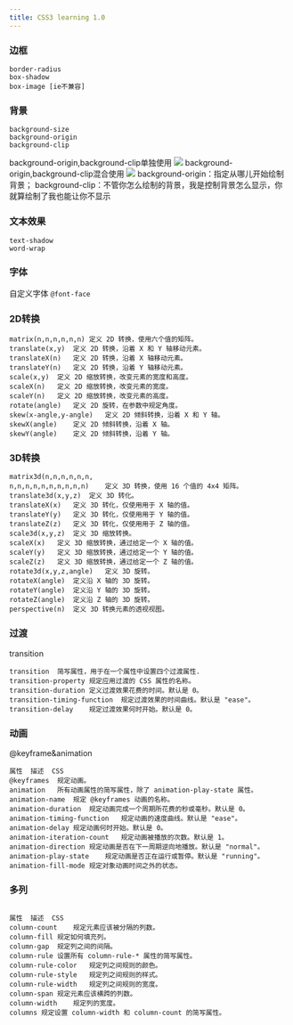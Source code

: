 ```yaml
---
title: CSS3 learning 1.0
---
```

### 边框
```
border-radius
box-shadow
box-image [ie不兼容]
```
### 背景
```
background-size
background-origin
background-clip
```
background-origin,background-clip单独使用
<img src="http://osz5qtl3g.bkt.clouddn.com/border-clip&origin.png"/>
background-origin,background-clip混合使用
<img src="http://osz5qtl3g.bkt.clouddn.com/border-origin-clip.png" />
background-origin：指定从哪儿开始绘制背景；
background-clip：不管你怎么绘制的背景，我是控制背景怎么显示，你就算绘制了我也能让你不显示
### 文本效果
```
text-shadow
word-wrap
```
### 字体
自定义字体
`@font-face`
### 2D转换
```
matrix(n,n,n,n,n,n)	定义 2D 转换，使用六个值的矩阵。
translate(x,y)	定义 2D 转换，沿着 X 和 Y 轴移动元素。
translateX(n)	定义 2D 转换，沿着 X 轴移动元素。
translateY(n)	定义 2D 转换，沿着 Y 轴移动元素。
scale(x,y)	定义 2D 缩放转换，改变元素的宽度和高度。
scaleX(n)	定义 2D 缩放转换，改变元素的宽度。
scaleY(n)	定义 2D 缩放转换，改变元素的高度。
rotate(angle)	定义 2D 旋转，在参数中规定角度。
skew(x-angle,y-angle)	定义 2D 倾斜转换，沿着 X 和 Y 轴。
skewX(angle)	定义 2D 倾斜转换，沿着 X 轴。
skewY(angle)	定义 2D 倾斜转换，沿着 Y 轴。
```
### 3D转换
```
matrix3d(n,n,n,n,n,n,
n,n,n,n,n,n,n,n,n,n)	定义 3D 转换，使用 16 个值的 4x4 矩阵。
translate3d(x,y,z)	定义 3D 转化。
translateX(x)	定义 3D 转化，仅使用用于 X 轴的值。
translateY(y)	定义 3D 转化，仅使用用于 Y 轴的值。
translateZ(z)	定义 3D 转化，仅使用用于 Z 轴的值。
scale3d(x,y,z)	定义 3D 缩放转换。
scaleX(x)	定义 3D 缩放转换，通过给定一个 X 轴的值。
scaleY(y)	定义 3D 缩放转换，通过给定一个 Y 轴的值。
scaleZ(z)	定义 3D 缩放转换，通过给定一个 Z 轴的值。
rotate3d(x,y,z,angle)	定义 3D 旋转。
rotateX(angle)	定义沿 X 轴的 3D 旋转。
rotateY(angle)	定义沿 Y 轴的 3D 旋转。
rotateZ(angle)	定义沿 Z 轴的 3D 旋转。
perspective(n)	定义 3D 转换元素的透视视图。
```
### 过渡
transition
```
transition	简写属性，用于在一个属性中设置四个过渡属性.
transition-property	规定应用过渡的 CSS 属性的名称。
transition-duration	定义过渡效果花费的时间。默认是 0。
transition-timing-function	规定过渡效果的时间曲线。默认是 "ease"。
transition-delay	规定过渡效果何时开始。默认是 0。

```
### 动画
 @keyframe&animation
 ```
属性	描述	CSS
@keyframes	规定动画。
animation	所有动画属性的简写属性，除了 animation-play-state 属性。
animation-name	规定 @keyframes 动画的名称。
animation-duration	规定动画完成一个周期所花费的秒或毫秒。默认是 0。
animation-timing-function	规定动画的速度曲线。默认是 "ease"。
animation-delay	规定动画何时开始。默认是 0。
animation-iteration-count	规定动画被播放的次数。默认是 1。
animation-direction	规定动画是否在下一周期逆向地播放。默认是 "normal"。
animation-play-state	规定动画是否正在运行或暂停。默认是 "running"。
animation-fill-mode	规定对象动画时间之外的状态。
```
###  多列
```

属性	描述	CSS
column-count	规定元素应该被分隔的列数。
column-fill	规定如何填充列。
column-gap	规定列之间的间隔。
column-rule	设置所有 column-rule-* 属性的简写属性。
column-rule-color	规定列之间规则的颜色。
column-rule-style	规定列之间规则的样式。
column-rule-width	规定列之间规则的宽度。
column-span	规定元素应该横跨的列数。
column-width	规定列的宽度。
columns	规定设置 column-width 和 column-count 的简写属性。
```